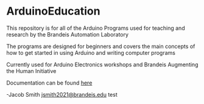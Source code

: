 # ArduinoEducation

This repository is for all of the Arduino Programs used for teaching and research by the Brandeis Automation Laboratory

The programs are designed for beginners and covers the main concepts of how to get started in using Arduino and writing computer programs

Currently used for Arduino Electronics workshops and Brandeis Augmenting the Human Initiative

Documentation can be found [here](https://github.com/jsmith2021Brandeis/Arduino-Class-Maker)

-Jacob Smith  jsmith2021@brandeis.edu
test